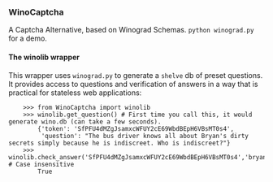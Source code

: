 ### WinoCaptcha

A Captcha Alternative, based on Winograd Schemas. `python winograd.py` for a demo.

#### The winolib wrapper

This wrapper uses `winograd.py` to generate a `shelve` db of preset questions.
It provides access to questions and verification of answers in a way that is practical for stateless web applications:

        >>> from WinoCaptcha import winolib
        >>> winolib.get_question() # First time you call this, it would generate wino.db (can take a few seconds).
            {'token': 'SfPFU4dMZgJsamxcWFUY2cE69WbdBEpH6VBsMT0s4',
             'question': "The bus driver knows all about Bryan's dirty secrets simply because he is indiscreet. Who is indiscreet?"}
        >>> winolib.check_answer('SfPFU4dMZgJsamxcWFUY2cE69WbdBEpH6VBsMT0s4','bryan') # Case insensitive
            True
